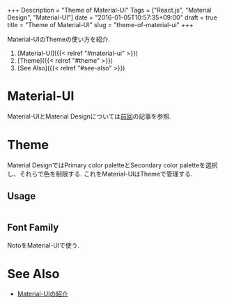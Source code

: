 +++
Description = "Theme of Material-UI"
Tags = ["React.js", "Material Design", "Material-UI"]
date = "2016-01-05T10:57:35+09:00"
draft = true
title = "Theme of Material-UI"
slug = "theme-of-material-ui"
+++

Material-UIのThemeの使い方を紹介.

<!--more-->

1. [Material-UI]({{< relref "#material-ui" >}})
2. [Theme]({{< relref "#theme" >}})
3. [See Also]({{< relref "#see-also" >}})


# Material-UI

Material-UIとMaterial Designについては[前回](http://blog.rudolph-miller.com/2016/01/04/material-ui/)の記事を参照.


# Theme

Material DesignではPrimary color paletteとSecondary color paletteを選択し、それらで色を制限する.
これをMaterial-UIはThemeで管理する.


## Usage

```js
```


## Font Family

NotoをMaterial-UIで使う.


# See Also

- [Material-UIの紹介](http://blog.rudolph-miller.com/2016/01/04/material-ui/)
